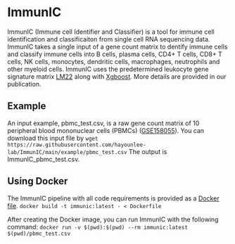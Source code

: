 # ImmunIC
ImmunIC (Immune cell Identifier and Classifier) is a tool for immune cell identification and classificaiton from single cell RNA sequencing data. ImmunIC takes a single input of a gene count matrix to dentify immune cells and classify immune cells into B cells, plasma cells, CD4+ T cells, CD8+ T cells, NK cells, monocytes, dendritic cells, macrophages, neutrophils and other myeloid cells. ImmunIC uses the predetermined leukocyte gene signature matrix [LM22](https://www.nature.com/articles/nmeth.3337) along with [Xgboost](https://dl.acm.org/doi/10.1145/2939672.2939785). More details are provided in our publication.

## Example
An input example, pbmc_test.csv, is a raw gene count matrix of 10 peripheral blood mononuclear cells (PBMCs) ([GSE158055](https://www.ncbi.nlm.nih.gov/geo/query/acc.cgi?acc=GSE158055)). You can download this input file by
``
wget https://raw.githubusercontent.com/hayounlee-lab/ImmunIC/main/example/pbmc_test.csv
``
The output is ImmunIC_pbmc_test.csv.

## Using Docker
The ImmunIC pipeline with all code requirements is provided as a [Docker file](https://github.com/hayounlee-lab/ImmunIC/blob/main/Dockerfile). 
``
docker build -t immunic:latest - < Dockerfile
``

After creating the Docker image, you can run ImmunIC with the following command:
``
docker run -v $(pwd):$(pwd) --rm immunic:latest $(pwd)/pbmc_test.csv
``
